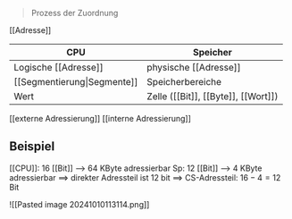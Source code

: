 > Prozess der Zuordnung

[[Adresse]]

| CPU                         | Speicher                            |
| --------------------------- | ----------------------------------- |
| Logische [[Adresse]]        | physische [[Adresse]]               |
| [[Segmentierung\|Segmente]] | Speicherbereiche                    |
| Wert                        | Zelle ([[Bit]], [[Byte]], [[Wort]]) |
[[externe Adressierung]]
[[interne Adressierung]]

## Beispiel
[[CPU]]: $16$ [[Bit]] --> 64 KByte adressierbar
Sp: $12$ [[Bit]] --> 4 KByte adressierbar ==> direkter Adressteil ist $12$ bit
==> CS-Adressteil: $16 - 4 = 12$ Bit

![[Pasted image 20241010113114.png]]